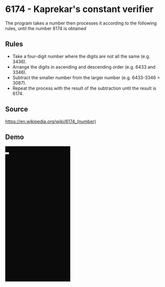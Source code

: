 # 6174 - Kaprekar's constant verifier

The program takes a number then processes it according to the following rules, until the number 6174 is obtained


## Rules
* Take a four-digit number where the digits are not all the same (e.g. 3436).
* Arrange the digits in ascending and descending order (e.g. 6433 and 3346).
* Subtract the smaller number from the larger number (e.g. 6433-3346 = 3087).
* Repeat the process with the result of the subtraction until the result is 6174.

## Source
https://en.wikipedia.org/wiki/6174_(number)

## Demo
![](demo.gif)
